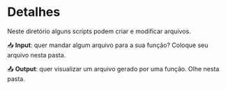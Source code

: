 # Detalhes

Neste diretório alguns scripts podem criar e modificar arquivos.

📥 **Input**: quer mandar algum arquivo para a sua função? Coloque seu arquivo nesta pasta.

📤 **Output**: quer visualizar um arquivo gerado por uma função. Olhe nesta pasta.